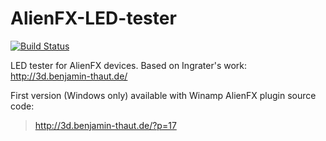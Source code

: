 AlienFX-LED-tester
==================

[![Build Status](https://travis-ci.org/bchretien/AlienFX-LED-tester.svg?branch=master)](https://travis-ci.org/bchretien/AlienFX-LED-tester)

LED tester for AlienFX devices. Based on Ingrater's work: http://3d.benjamin-thaut.de/

First version (Windows only) available with Winamp AlienFX plugin source code:

  >  http://3d.benjamin-thaut.de/?p=17
